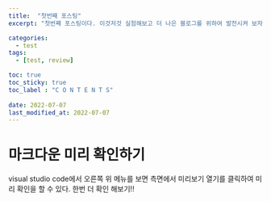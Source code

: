 ```yaml
---
title:  "첫번째 포스팅"
excerpt: "첫번째 포스팅이다. 이것저것 실험해보고 더 나은 블로그를 위하여 발전시켜 보자! "

categories:
  - test
tags:
  - [test, review]

toc: true
toc_sticky: true
toc_label : "C O N T E N T S"
 
date: 2022-07-07
last_modified_at: 2022-07-07
---
```


# 마크다운 미리 확인하기
visual studio code에서 오른쪽 위 메뉴를 보면 측면에서 미리보기 열기를 클릭하여 미리 확인을 할 수 있다.
한번 더 확인 해보기!!  
